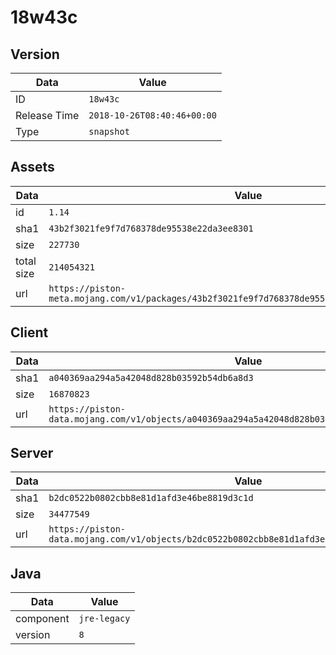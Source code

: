 # 18w43c

## Version

|**Data**        | **Value**                 |
|----------------|-------------------------|
| ID   | ```18w43c```   |
| Release Time   | ```2018-10-26T08:40:46+00:00```   |
| Type   | ```snapshot```   |

## Assets

|**Data**        | **Value**                 |
|----------------|-------------------------|
| id   | ```1.14```   |
| sha1   | ```43b2f3021fe9f7d768378de95538e22da3ee8301```   |
| size   | ```227730```   |
| total size  | ```214054321```  |
| url       | ```https://piston-meta.mojang.com/v1/packages/43b2f3021fe9f7d768378de95538e22da3ee8301/1.14.json``` |

## Client

|**Data**        | **Value**                 |
|----------------|-------------------------|
| sha1   | ```a040369aa294a5a42048d828b03592b54db6a8d3```   |
| size   | ```16870823```   |
| url       | ```https://piston-data.mojang.com/v1/objects/a040369aa294a5a42048d828b03592b54db6a8d3/client.jar``` |

## Server

|**Data**        | **Value**                 |
|----------------|-------------------------|
| sha1   | ```b2dc0522b0802cbb8e81d1afd3e46be8819d3c1d```   |
| size   | ```34477549```   |
| url       | ```https://piston-data.mojang.com/v1/objects/b2dc0522b0802cbb8e81d1afd3e46be8819d3c1d/server.jar``` |

## Java

|**Data**        | **Value**                 |
|----------------|-------------------------|
| component   | ```jre-legacy```   |
| version   | ```8```   |